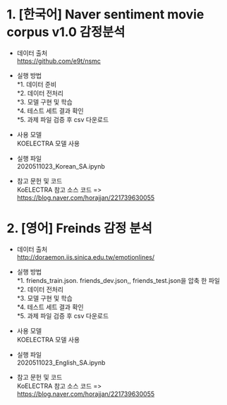 # 1. [한국어] Naver sentiment movie corpus v1.0 감정분석

- 데이터 출처<br>
  https://github.com/e9t/nsmc


- 실행 방법<br>
   *1. 데이터 준비<br>
   *2. 데이터 전처리<br>
   *3. 모델 구현 및 학습<br>
   *4. 테스트 세트 결과 확인<br>
   *5. 과제 파일 검증 후 csv 다운로드<br>


- 사용 모델<br>
  KOELECTRA 모델 사용


- 실행 파일<br>
  2020511023_Korean_SA.ipynb


- 참고 문헌 및 코드<br>
  KoELECTRA 참고 소스 코드 => https://blog.naver.com/horajjan/221739630055


# 2. [영어] Freinds 감정 분석

- 데이터 출처<br>
  http://doraemon.iis.sinica.edu.tw/emotionlines/


- 실행 방법<br>
   *1. friends_train.json. friends_dev.json,, friends_test.json을 압축 한 파일 <br>
   *2. 데이터 전처리<br>
   *3. 모델 구현 및 학습<br>
   *4. 테스트 세트 결과 확인<br>
   *5. 과제 파일 검증 후 csv 다운로드<br>


- 사용 모델<br>
  KOELECTRA 모델 사용


- 실행 파일<br>
  2020511023_English_SA.ipynb


- 참고 문헌 및 코드<br>
  KoELECTRA 참고 소스 코드 => https://blog.naver.com/horajjan/221739630055

